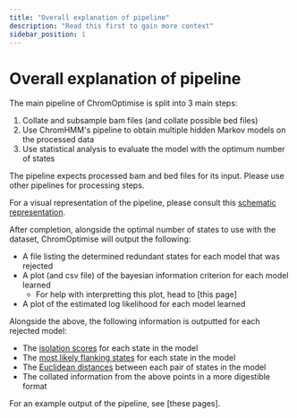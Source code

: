 ```yaml
---
title: "Overall explanation of pipeline"
description: "Read this first to gain more context"
sidebar_position: 1
---
```


# Overall explanation of pipeline

The main pipeline of ChromOptimise is split into 3 main steps:

1) Collate and subsample bam files (and collate possible bed files)
2) Use ChromHMM's pipeline to obtain multiple hidden Markov models on the processed data
3) Use statistical analysis to evaluate the model with the optimum number of states

The pipeline expects processed bam and bed files for its input. Please use
other pipelines for processing steps.

For a visual representation of the pipeline, please consult this
[schematic representation](/pipelines/Optimal_States_Analysis_Pipeline.pdf).

After completion, alongside the optimal number of states to use with the 
dataset, ChromOptimise will output the following:

- A file listing the determined redundant states for each model that was 
rejected
- A plot (and csv file) of the bayesian information criterion for each model 
learned
  - For help with interpretting this plot, head to [this page]
- A plot of the estimated log likelihood for each model learned

Alongside the above, the following information is outputted for each rejected 
model:

- The [isolation scores](./OptimalNumberOfStates/IsolationScores) for each 
state in the model
- The [most likely flanking states](./OptimalNumberOfStates/FlankingStates) 
for each state in the model
- The [Euclidean distances](./OptimalNumberOfStates/SimilarEmissions) between 
each pair of states in the model
- The collated information from the above points in a more digestible format

For an example output of the pipeline, see [these pages].
